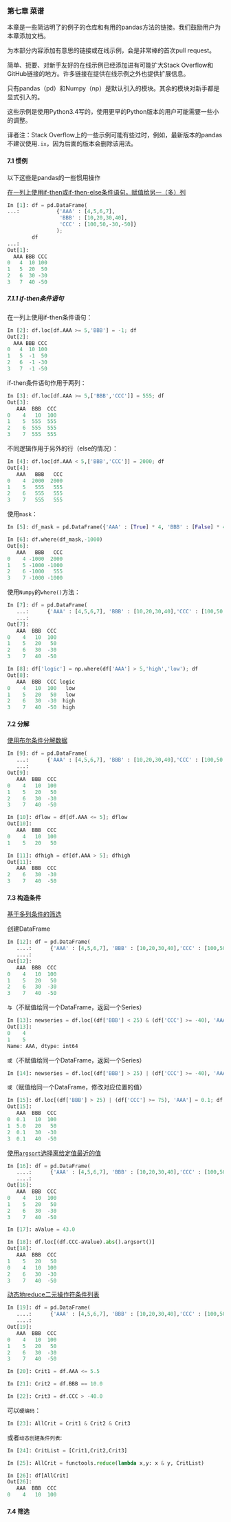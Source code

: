 ### 第七章 菜谱

本章是一些简洁明了的例子的仓库和有用的pandas方法的链接。我们鼓励用户为本章添加文档。

为本部分内容添加有意思的链接或在线示例，会是非常棒的首次pull request。

简单、扼要、对新手友好的在线示例已经添加进有可能扩大Stack Overflow和GitHub链接的地方。许多链接在提供在线示例之外也提供扩展信息。

只有pandas（pd）和Numpy（np）是默认引入的模块。其余的模块对新手都是显式引入的。

这些示例是使用Python3.4写的，使用更早的Python版本的用户可能需要一些小的调整。

译者注：Stack Overflow上的一些示例可能有些过时，例如，最新版本的pandas不建议使用`.ix`，因为后面的版本会删除该用法。

#### 7.1 惯例

以下这些是pandas的一些惯用操作

[在一列上使用if-then或if-then-else条件语句，赋值给另一（多）列](https://stackoverflow.com/questions/17128302/python-pandas-idiom-for-if-then-else)

```python
In [1]: df = pd.DataFrame(
...:            {'AAA' : [4,5,6,7], 
                 'BBB' : [10,20,30,40],
                 'CCC' : [100,50,-30,-50]}
                ); 
        df
...:
Out[1]:
  AAA BBB CCC
0   4  10 100
1   5  20  50
2   6  30 -30
3   7  40 -50
```

##### 7.1.1 if-then条件语句

在一列上使用if-then条件语句：
```python
In [2]: df.loc[df.AAA >= 5,'BBB'] = -1; df
Out[2]:
  AAA BBB CCC
0   4  10 100
1   5  -1  50
2   6  -1 -30
3   7  -1 -50
```

if-then条件语句作用于两列：
```python
In [3]: df.loc[df.AAA >= 5,['BBB','CCC']] = 555; df
Out[3]: 
   AAA  BBB  CCC
0    4   10  100
1    5  555  555
2    6  555  555
3    7  555  555
```

不同逻辑作用于另外的行（else的情况）：
```python
In [4]: df.loc[df.AAA < 5,['BBB','CCC']] = 2000; df
Out[4]: 
   AAA   BBB   CCC
0    4  2000  2000
1    5   555   555
2    6   555   555
3    7   555   555
```

使用`mask`：
```python
In [5]: df_mask = pd.DataFrame({'AAA' : [True] * 4, 'BBB' : [False] * 4,'CCC' : [True,False] * 2})

In [6]: df.where(df_mask,-1000)
Out[6]: 
   AAA   BBB   CCC
0    4 -1000  2000
1    5 -1000 -1000
2    6 -1000   555
3    7 -1000 -1000
```

使用`Numpy`的`where()`方法：
```python
In [7]: df = pd.DataFrame(
   ...:      {'AAA' : [4,5,6,7], 'BBB' : [10,20,30,40],'CCC' : [100,50,-30,-50]}); df
   ...: 
Out[7]: 
   AAA  BBB  CCC
0    4   10  100
1    5   20   50
2    6   30  -30
3    7   40  -50

In [8]: df['logic'] = np.where(df['AAA'] > 5,'high','low'); df
Out[8]: 
   AAA  BBB  CCC logic
0    4   10  100   low
1    5   20   50   low
2    6   30  -30  high
3    7   40  -50  high
```

#### 7.2 分解

[使用布尔条件分解数据](https://stackoverflow.com/questions/14957116/how-to-split-a-dataframe-according-to-a-boolean-criterion)

```python
In [9]: df = pd.DataFrame(
   ...:      {'AAA' : [4,5,6,7], 'BBB' : [10,20,30,40],'CCC' : [100,50,-30,-50]}); df
   ...: 
Out[9]: 
   AAA  BBB  CCC
0    4   10  100
1    5   20   50
2    6   30  -30
3    7   40  -50

In [10]: dflow = df[df.AAA <= 5]; dflow
Out[10]: 
   AAA  BBB  CCC
0    4   10  100
1    5   20   50

In [11]: dfhigh = df[df.AAA > 5]; dfhigh
Out[11]: 
   AAA  BBB  CCC
2    6   30  -30
3    7   40  -50
```

#### 7.3 构造条件
[基于多列条件的筛选](https://stackoverflow.com/questions/15315452/selecting-with-complex-criteria-from-pandas-dataframe)

创建DataFrame
```python
In [12]: df = pd.DataFrame(
   ....:      {'AAA' : [4,5,6,7], 'BBB' : [10,20,30,40],'CCC' : [100,50,-30,-50]}); df
   ....: 
Out[12]: 
   AAA  BBB  CCC
0    4   10  100
1    5   20   50
2    6   30  -30
3    7   40  -50
```
`与`（不赋值给同一个DataFrame，返回一个Series）
```python
In [13]: newseries = df.loc[(df['BBB'] < 25) & (df['CCC'] >= -40), 'AAA']; newseries
Out[13]: 
0    4
1    5
Name: AAA, dtype: int64
```
`或`（不赋值给同一个DataFrame，返回一个Series）
```python
In [14]: newseries = df.loc[(df['BBB'] > 25) | (df['CCC'] >= -40), 'AAA']; newseries;
```
`或`（赋值给同一个DataFrame，修改对应位置的值）
```python
In [15]: df.loc[(df['BBB'] > 25) | (df['CCC'] >= 75), 'AAA'] = 0.1; df
Out[15]: 
   AAA  BBB  CCC
0  0.1   10  100
1  5.0   20   50
2  0.1   30  -30
3  0.1   40  -50
```

[使用`argsort`选择离给定值最近的值](https://stackoverflow.com/questions/17758023/return-rows-in-a-dataframe-closest-to-a-user-defined-number)
```python
In [16]: df = pd.DataFrame(
   ....:      {'AAA' : [4,5,6,7], 'BBB' : [10,20,30,40],'CCC' : [100,50,-30,-50]}); df
   ....: 
Out[16]: 
   AAA  BBB  CCC
0    4   10  100
1    5   20   50
2    6   30  -30
3    7   40  -50

In [17]: aValue = 43.0

In [18]: df.loc[(df.CCC-aValue).abs().argsort()]
Out[18]: 
   AAA  BBB  CCC
1    5   20   50
0    4   10  100
2    6   30  -30
3    7   40  -50
```

[动态地reduce二元操作符条件列表](https://stackoverflow.com/questions/21058254/pandas-boolean-operation-in-a-python-list/21058331)

```python
In [19]: df = pd.DataFrame(
   ....:      {'AAA' : [4,5,6,7], 'BBB' : [10,20,30,40],'CCC' : [100,50,-30,-50]}); df
   ....: 
Out[19]: 
   AAA  BBB  CCC
0    4   10  100
1    5   20   50
2    6   30  -30
3    7   40  -50

In [20]: Crit1 = df.AAA <= 5.5

In [21]: Crit2 = df.BBB == 10.0

In [22]: Crit3 = df.CCC > -40.0
```

可以`硬编码`：
```python
In [23]: AllCrit = Crit1 & Crit2 & Crit3
```

或者`动态创建条件列表`:
```python
In [24]: CritList = [Crit1,Crit2,Crit3]

In [25]: AllCrit = functools.reduce(lambda x,y: x & y, CritList)

In [26]: df[AllCrit]
Out[26]: 
   AAA  BBB  CCC
0    4   10  100
```

#### 7.4 筛选


